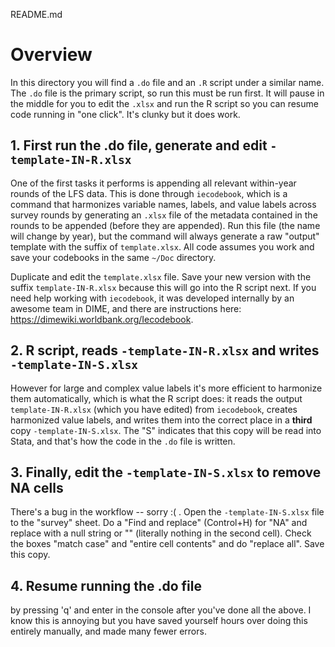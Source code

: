 README.md

# Overview
In this directory you will find a `.do` file and an `.R` script under a similar name. The `.do` file is the primary script, so run this must be run first. It will pause in the middle for you to edit the `.xlsx` and run the R script so you can resume code running in "one click". It's clunky but it does work.

## 1. First run the .do file, generate and edit `-template-IN-R.xlsx`
One of the first tasks it performs is appending all relevant within-year rounds of the LFS data. This is done through `iecodebook`, which is a command that harmonizes variable names, labels, and value labels across survey rounds by generating an `.xlsx` file of the metadata contained in the rounds to be appended (before they are appended). Run this file (the name will change by year), but the command will always generate a raw "output" template with the suffix of `template.xlsx`. All code assumes you work and save your codebooks in the same `~/Doc` directory.

Duplicate and edit the `template.xlsx` file. Save your new version with the suffix `template-IN-R.xlsx` because this will go into the R script next. If you need help working with `iecodebook`, it was developed internally by an awesome team in DIME, and there are instructions here: https://dimewiki.worldbank.org/Iecodebook. 

## 2. R script, reads `-template-IN-R.xlsx` and writes `-template-IN-S.xlsx`
However for large and complex value labels it's more efficient to harmonize them automatically, which is what the R script does: it reads the output `template-IN-R.xlsx` (which you have edited) from `iecodebook`, creates harmonized value labels, and writes them into the correct place in a **third** copy `-template-IN-S.xlsx`. The "S" indicates that this copy will be read into Stata, and that's how the code in the `.do` file is written.

## 3. Finally, edit the `-template-IN-S.xlsx` to remove NA cells
There's a bug in the workflow -- sorry :( . Open the `-template-IN-S.xlsx` file to the "survey" sheet. Do a "Find and replace" (Control+H) for "NA" and replace with a null string or "" (literally nothing in the second cell). Check the boxes "match case" and "entire cell contents" and do "replace all". Save this copy.

## 4. Resume running the .do file
by pressing 'q' and enter in the console after you've done all the above. I know this is annoying but you have saved yourself hours over doing this entirely manually, and made many fewer errors.